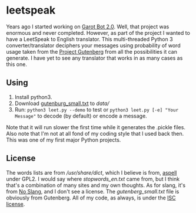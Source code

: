 leetspeak
=========
Years ago I started working on [Garot Bot
2.0](http://floft.net/wiki/Garot_Bot.html). Well, that project was enormous and
never completed. However, as part of the project I wanted to have a LeetSpeak
to English translator. This multi-threaded Python 3 converter/translator
deciphers your messages using probability of word usage taken from the [Project
Gutenberg](http://www.gutenberg.org/) from all the possibilities it can
generate. I have yet to see any translator that works in as many cases as this
one.

Using
-----
 1. Install python3.
 1. Download
    [gutenburg_small.txt](http://floft.net/uploads/gutenburg_small.txt) to
    *data/*
 1. Run: ``python3 leet.py --demo`` to test or ``python3 leet.py [-e] "Your Message"``
    to decode (by default) or encode a message.

Note that it will run slower the first time while it generates the .pickle
files. Also note that I'm not at all fond of my coding style that I used back
then. This was one of my first major Python projects.

License
-------
The words lists are from */usr/share/dict*, which I believe is from,
[aspell](ftp://ftp.gnu.org/gnu/aspell/dict/0index.html) under GPL2. I would say
where *stopwords_en.txt* came from, but I think that's a combination of many
sites and my own thoughts. As for slang, it's from [No
Slang](http://www.noslang.com/dictionary/), and I don't see a license.  The
*gutenberg_small.txt* file is obviously from Gutenberg.  All of my code, as
always, is under the [ISC license](http://floft.net/uploads/isc-license.txt).
